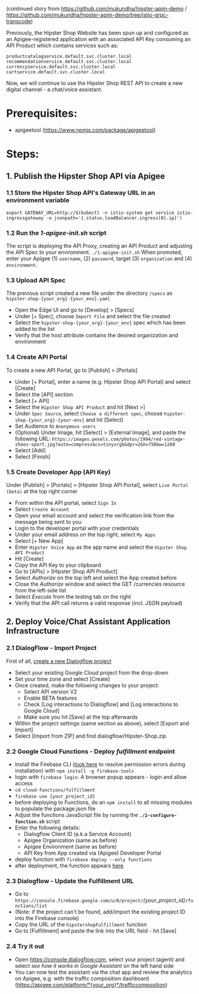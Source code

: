 (continued story from https://github.com/mukundha/hipster-apim-demo / https://github.com/mukundha/hipster-apim-demo/tree/istio-grpc-transcode)

Previously, the Hipster Shop Website has been spun up and configured as an Apigee-registered application with an associated API Key consuming an API Product which contains services such as:
```
productcatalogservice.default.svc.cluster.local
recommendationservice.default.svc.cluster.local
currencyservice.default.svc.cluster.local
cartservice.default.svc.cluster.local
```

Now, we will continue to use the Hipster Shop REST API to create a new digital channel - a chat/voice assistant.


# Prerequisites:
- apigeetool (https://www.npmjs.com/package/apigeetool)


# Steps:

## 1. Publish the Hipster Shop API via Apigee

###  1.1 Store the Hipster Shop API's Gateway URL in an environment variable

`export GATEWAY_URL=http://$(kubectl -n istio-system get service istio-ingressgateway -o jsonpath='{.status.loadBalancer.ingress[0].ip}')`

###  1.2 Run the *1-apigee-init.sh* script 
The script is deploying the API Proxy, creating an API Product and adjusting the API Spec to your environment.
`./1-apigee-init.sh`
When promoted, enter your Apigee (1) `username`, (2) `password`, target (3) `organization` and (4) `environment`.
	
###  1.3 Upload API Spec
The previous script created a new file under the directory `/specs` as `hipster-shop-{your_org}-{your_env}.yaml`
- Open the Edge UI and go to [Develop] > [Specs]
- Under [+ Spec], choose `Import File` and select the file created
- Select the `hipster-shop-{your_org}-{your_env}` spec which has been added to the list
- Verify that the host attribute contains the desired organization and environment

###  1.4 Create API Portal
To create a new API Portal, go to [Publish] > [Portals]
- Under [+ Portal], enter a name (e.g. Hipster Shop API Portal) and select [Create]
- Select the [API] section
- Select [+ API]
- Select the `Hipster Shop API Product` and hit [Next >]
- Under `Spec Source`, select `Choose a different spec`, choose `hipster-shop-{your_org}-{your-env}` and hit [Select]
- Set Audience to `Anonymous users`
- (Optional) Under Image, hit [Select] > [External Image], and paste the following URL: 
`https://images.pexels.com/photos/1994/red-vintage-shoes-sport.jpg?auto=compress&cs=tinysrgb&dpr=2&h=750&w=1260`
- Select [Add]
- Select [Finish]
	
###  1.5 Create Developer App (API Key)
Under [Publish] > [Portals] > [Hipster Shop API Portal], select `Live Portal (beta)` at the top right corner
- From within the API portal, select `Sign In`
- Select `Create Account`
- Open your email account and select the verification link from the message being sent to you
- Login to the developer portal with your credentials
- Under your email address on the top right, select `My Apps`
- Select [+ New App]
- Enter `Hipster Voice App` as the app name and select the `Hipster Shop API Product` 
- Hit [Create]
- Copy the API Key to your clipboard
- Go to [APIs] > [Hipster Shop API Product]
- Select *Authorize* on the top left and select the App created before
- Close the *Authorize* window and select the GET /currencies resource from the left-side list
- Select *Execute* from the testing tab on the right
- Verify that the API call returns a valid response (incl. JSON payload)

## 2. Deploy Voice/Chat Assistant Application Infrastructure

###  2.1 DialogFlow - Import Project  
First of all, [create a new Dialogflow project](https://console.dialogflow.com/api-client/#/newAgent)
- Select your existing Google Cloud project from the drop-down
- Set your time zone and select [Create]
- Once created, make the following changes to your project:
	- Select API version V2
	- Enable BETA features
	- Check [Log interactions to Dialogflow] and [Log interactions to Google Cloud]
	- Make sure you hit [Save] at the top afterwards
- Within the project settings (same section as above), select [Export and Import]
- Select [Import from ZIP] and find dialogflow/Hipster-Shop.zip
		
###  2.2 Google Cloud Functions - Deploy *fulfillment* endpoint
- Install the Firebase CLI ([look here](https://docs.npmjs.com/resolving-eacces-permissions-errors-when-installing-packages-globally) to resolve permission errors during installation) with
`npm install -g firebase-tools`
- login with `firebase login`. A browser popup appears - login and allow access
- `cd cloud-functions/fulfillment`		
- `firebase use {your_project_id}`
- before deploying to Functions, do an `npm install` to all missing modules to populate the package.json file
- Adjust the functions JavaScript file by running the **`./2-configure-function.sh`** script
- Enter the following details:
	- Dialogflow Client ID (a.k.a Service Account)
	- Apigee Organization (same as before)
	- Apigee Environment (same as before)
	- API Key from App created via (Apigee) Developer Portal
- deploy function with `firebase deploy --only functions`
- after deployment, the function appears [here](https://console.cloud.google.com/functions)
		
###  2.3 Dialogflow - Update the Fulfillment URL
- Go to `https://console.firebase.google.com/u/0/project/`*{your_project_id}*`/functions/list`
- (Note: if the project can't be found, add/import the existing project ID into the Firebase console) 
- Copy the URL of the `hipstershopFulfillment` function
- Go to [Fulfillment] and paste the link into the URL field - hit [Save]

### 2.4 Try it out
- Open https://console.dialogflow.com, select your project (agent) and select *see how it works in Google Assistant* on the left hand side
- You can now test the assistant via the chat app and review the analytics on Apigee, e.g. with the traffic composition dashboard (https://apigee.com/platform/*{your_org}*/trafficcomposition)

